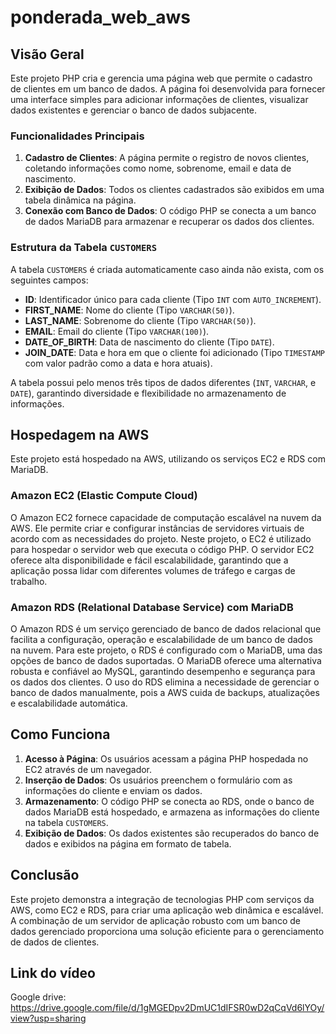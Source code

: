 # ponderada_web_aws


## Visão Geral

Este projeto PHP cria e gerencia uma página web que permite o cadastro de clientes em um banco de dados. A página foi desenvolvida para fornecer uma interface simples para adicionar informações de clientes, visualizar dados existentes e gerenciar o banco de dados subjacente.

### Funcionalidades Principais

1. **Cadastro de Clientes**: A página permite o registro de novos clientes, coletando informações como nome, sobrenome, email e data de nascimento.
2. **Exibição de Dados**: Todos os clientes cadastrados são exibidos em uma tabela dinâmica na página.
3. **Conexão com Banco de Dados**: O código PHP se conecta a um banco de dados MariaDB para armazenar e recuperar os dados dos clientes.

### Estrutura da Tabela `CUSTOMERS`

A tabela `CUSTOMERS` é criada automaticamente caso ainda não exista, com os seguintes campos:

- **ID**: Identificador único para cada cliente (Tipo `INT` com `AUTO_INCREMENT`).
- **FIRST_NAME**: Nome do cliente (Tipo `VARCHAR(50)`).
- **LAST_NAME**: Sobrenome do cliente (Tipo `VARCHAR(50)`).
- **EMAIL**: Email do cliente (Tipo `VARCHAR(100)`).
- **DATE_OF_BIRTH**: Data de nascimento do cliente (Tipo `DATE`).
- **JOIN_DATE**: Data e hora em que o cliente foi adicionado (Tipo `TIMESTAMP` com valor padrão como a data e hora atuais).

A tabela possui pelo menos três tipos de dados diferentes (`INT`, `VARCHAR`, e `DATE`), garantindo diversidade e flexibilidade no armazenamento de informações.

## Hospedagem na AWS

Este projeto está hospedado na AWS, utilizando os serviços EC2 e RDS com MariaDB.

### Amazon EC2 (Elastic Compute Cloud)

O Amazon EC2 fornece capacidade de computação escalável na nuvem da AWS. Ele permite criar e configurar instâncias de servidores virtuais de acordo com as necessidades do projeto. Neste projeto, o EC2 é utilizado para hospedar o servidor web que executa o código PHP. O servidor EC2 oferece alta disponibilidade e fácil escalabilidade, garantindo que a aplicação possa lidar com diferentes volumes de tráfego e cargas de trabalho.

### Amazon RDS (Relational Database Service) com MariaDB

O Amazon RDS é um serviço gerenciado de banco de dados relacional que facilita a configuração, operação e escalabilidade de um banco de dados na nuvem. Para este projeto, o RDS é configurado com o MariaDB, uma das opções de banco de dados suportadas. O MariaDB oferece uma alternativa robusta e confiável ao MySQL, garantindo desempenho e segurança para os dados dos clientes. O uso do RDS elimina a necessidade de gerenciar o banco de dados manualmente, pois a AWS cuida de backups, atualizações e escalabilidade automática.

## Como Funciona

1. **Acesso à Página**: Os usuários acessam a página PHP hospedada no EC2 através de um navegador.
2. **Inserção de Dados**: Os usuários preenchem o formulário com as informações do cliente e enviam os dados.
3. **Armazenamento**: O código PHP se conecta ao RDS, onde o banco de dados MariaDB está hospedado, e armazena as informações do cliente na tabela `CUSTOMERS`.
4. **Exibição de Dados**: Os dados existentes são recuperados do banco de dados e exibidos na página em formato de tabela.

## Conclusão

Este projeto demonstra a integração de tecnologias PHP com serviços da AWS, como EC2 e RDS, para criar uma aplicação web dinâmica e escalável. A combinação de um servidor de aplicação robusto com um banco de dados gerenciado proporciona uma solução eficiente para o gerenciamento de dados de clientes.

## Link do vídeo 
Google drive: https://drive.google.com/file/d/1gMGEDpv2DmUC1dIFSR0wD2qCqVd6lYOy/view?usp=sharing

